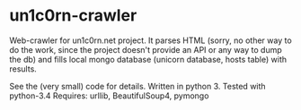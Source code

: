 un1c0rn-crawler
===============

Web-crawler for un1c0rn.net project. It parses HTML (sorry, no other way to do the work,
since the project doesn't provide an API or any way to dump the db) and fills local mongo database
(unicorn database, hosts table) with results.

See the (very small) code for details. Written in python 3. Tested with python-3.4
Requires: urllib, BeautifulSoup4, pymongo
